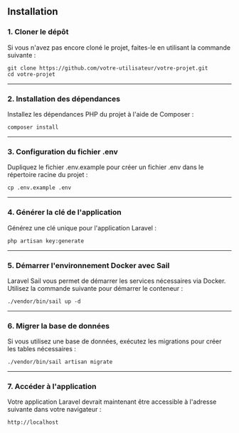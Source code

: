 ## Installation

### 1. Cloner le dépôt
Si vous n'avez pas encore cloné le projet, faites-le en utilisant la commande suivante :

```
git clone https://github.com/votre-utilisateur/votre-projet.git
cd votre-projet
```
***
### 2. Installation des dépendances
Installez les dépendances PHP du projet à l'aide de Composer :

```
composer install
```
***
### 3. Configuration du fichier .env
Dupliquez le fichier .env.example pour créer un fichier .env dans le répertoire racine du projet :

```
cp .env.example .env
```
***
### 4. Générer la clé de l'application
Générez une clé unique pour l'application Laravel :

```
php artisan key:generate
```
***
### 5. Démarrer l'environnement Docker avec Sail
Laravel Sail vous permet de démarrer les services nécessaires via Docker. Utilisez la commande suivante pour démarrer le conteneur :
```
./vendor/bin/sail up -d
```
***
### 6. Migrer la base de données
Si vous utilisez une base de données, exécutez les migrations pour créer les tables nécessaires :
```
./vendor/bin/sail artisan migrate
```
***
### 7. Accéder à l'application
Votre application Laravel devrait maintenant être accessible à l'adresse suivante dans votre navigateur :
```
http://localhost
```


